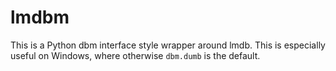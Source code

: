# lmdbm

This is a Python dbm interface style wrapper around lmdb.
This is especially useful on Windows, where otherwise `dbm.dumb` is the default.

